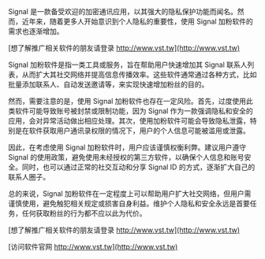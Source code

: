 Signal 是一款备受欢迎的加密通讯应用，以其强大的隐私保护功能而闻名。然而，近年来，随着更多人开始意识到个人隐私的重要性，使用 Signal 加粉软件的需求也逐渐增加。

[想了解推广相关软件的朋友请登录 http://www.vst.tw](http://www.vst.tw)

Signal 加粉软件是指一类工具或服务，旨在帮助用户快速增加其 Signal 联系人列表，从而扩大其社交网络并提高信息传播效率。这些软件通常通过各种方式，比如批量添加联系人、自动发送邀请等，来实现快速增加粉丝的目的。

然而，需要注意的是，使用 Signal 加粉软件也存在一定风险。首先，过度使用此类软件可能导致账号被封禁或限制功能，因为 Signal 作为一款强调隐私和安全的应用，会对异常活动做出相应处理。其次，使用加粉软件可能会导致隐私泄露，特别是在软件获取用户通讯录权限的情况下，用户的个人信息可能被滥用或泄露。

因此，在考虑使用 Signal 加粉软件时，用户应该谨慎权衡利弊。建议用户遵守 Signal 的使用政策，避免使用未经授权的第三方软件，以确保个人信息和账号安全。同时，也可以通过正常的社交互动和分享 Signal ID 的方式，逐渐扩大自己的联系人圈子。

总的来说，Signal 加粉软件在一定程度上可以帮助用户扩大社交网络，但用户需谨慎使用，避免触犯相关规定或损害自身利益。维护个人隐私和安全永远是首要任务，任何获取粉丝的行为都不应以此为代价。

[想了解推广相关软件的朋友请登录 http://www.vst.tw](http://www.vst.tw)


[访问软件官网 http://www.vst.tw](http://www.vst.tw)
